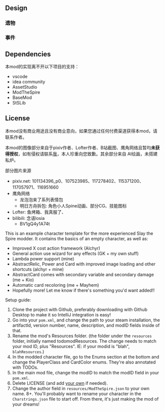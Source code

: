 ## Design

### 遗物


### 事件

### 


## Dependencies

本mod的实现离不开以下项目的支持：

- vscode
- idea community
- AssetStudio
- ModTheSpire
- BaseMod
- StSLib

## License

本mod没有商业用途且没有商业意向，如果您通过任何付费渠道获得本mod，请联系作者。

本mod的图像部分来自于pixiv作者、Lofter作者、B站截图、鹰角网络且暂均**未获得授权**，如有侵权请联系[我](mailto:20722003@bjtu.edu.cn)，本人珍重向您致歉。其余部分来自 AI绘画，未搭建私炉。

部分图片来源

- pixiv.net: 101134396_p0、107523985、117278402、115371200、117057971、116951660
- 鹰角网络
  - 龙泡泡来了系列表情包
  - 明日方舟拆包: 角色小人Spine动画、部分CG、技能图标
- Lofter: 鱼烤箱、我真服了、
- bilibili: 念语losia
  - BV1gQ4y1A74t

This is an example character template for the more experienced Slay the Spire modder.
It contains the basics of an empty character, as well as:
- Improved X cost action framework (Alchyr)
- General action use wizard for any effects (GK + my own stuff)
- Lambda power support (mine)
- AbstractRelic, Power and Card with improved image loading and other shortcuts (alchyr + mine)
- AbstractCard comes with secondary variable and secondary damage (me + Kio)
- Automatic card recoloring (me + Mayhem)
- Hopefully more! Let me know if there's something you'd want added!!

Setup guide:
1. Clone the project with Github, preferably downloading with Github Desktop to make it so IntelliJ integration is easy!
2. Go into your `pom.xml`, and change the path to your steam installation, the artifactId, version number, name, description, and modID fields inside of that.
3. Rename the mod's Resources folder. (the folder under the `resources` folder, initially named todomodResources. The change needs to match your mod ID, plus "Resources". IE: if your modid is "blah", `blahResources`.)
4. In the modded character file, go to the Enums section at the bottom and change the PlayerClass and CardColor enums. They're also annotated with TODOs.
5. In the main mod file, change the modID to match the modID field in your `pom.xml`.
6. Delete LICENSE (and add [your own](https://docs.github.com/en/repositories/managing-your-repositorys-settings-and-features/customizing-your-repository/licensing-a-repository) if needed).
7. Change the author field in `resources/ModTheSpire.json` to your own name.
8+. You'll probably want to rename your character in the `Charstrings.json` file to start off. From there, it's just making the mod of your dreams!
